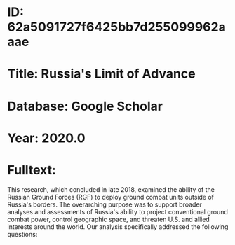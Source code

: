 # ID: 62a5091727f6425bb7d255099962aaae
# Title: Russia's Limit of Advance
# Database: Google Scholar
# Year: 2020.0
# Fulltext:
This research, which concluded in late 2018, examined the ability of the Russian Ground Forces (RGF) to deploy ground combat units outside of Russia's borders.
The overarching purpose was to support broader analyses and assessments of Russia's ability to project conventional ground combat power, control geographic space, and threaten U.S. and allied interests around the world.
Our analysis specifically addressed the following questions: